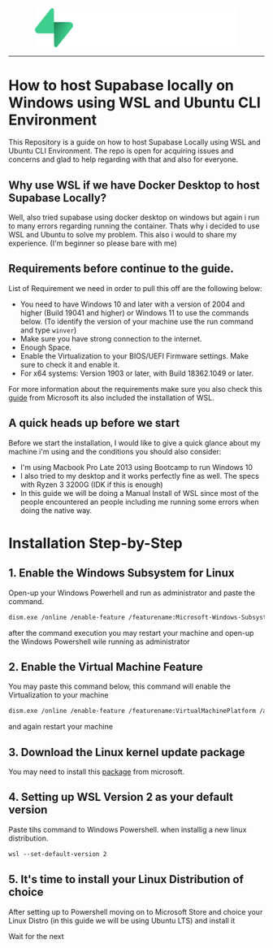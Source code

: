 <p align="Center">
    <img src="https://raw.githubusercontent.com/supabase/supabase/master/packages/common/assets/images/supabase-logo-wordmark--dark.png" width="400">
</p>

---

# How to host Supabase locally on Windows using WSL and Ubuntu CLI Environment

This Repository is a guide on how to host Supabase Locally using WSL and Ubuntu CLI Environment. The repo is open for acquiring issues and concerns and glad to help regarding with that and also for everyone.

## Why use WSL if we have Docker Desktop to host Supabase Locally?
Well, also tried supabase using docker desktop on windows but again i run to many errors regarding running the container. Thats why i decided to use WSL and Ubuntu to solve my problem. This also i would to share my experience. (I'm beginner so please bare with me)

## Requirements before continue to the guide.
List of Requirement we need in order to pull this off are the following below:

- You need to have Windows 10 and later with a version of 2004 and higher (Build 19041 and higher) or Windows 11 to use the commands below. (To identify the version of your machine use the run command and type `winver`)
- Make sure you have strong connection to the internet.
- Enough Space.
- Enable the Virtualization to your BIOS/UEFI Firmware settings. Make sure to check it and enable it.
- For x64 systems: Version 1903 or later, with Build 18362.1049 or later.

For more information about the requirements make sure you also check this [guide](https://learn.microsoft.com/en-us/windows/wsl/install) from Microsoft its also included the installation of WSL.

## A quick heads up before we start
Before we start the installation, I would like to give a quick glance about my machine i'm using and the conditions you should also consider:
- I'm using Macbook Pro Late 2013 using Bootcamp to run Windows 10
- I also tried to my desktop and it works perfectly fine as well. The specs with Ryzen 3 3200G (IDK if this is enough)
- In this guide we will be doing a Manual Install of WSL since most of the people encountered an people including me running some errors when doing the native way.

# Installation Step-by-Step
## 1. Enable the Windows Subsystem for Linux
Open-up your Windows Powerhell and run as administrator and paste the command.

```md
dism.exe /online /enable-feature /featurename:Microsoft-Windows-Subsystem-Linux /all /norestart
```

after the command execution you may restart your machine and open-up the Windows Powershell wile running as administrator

## 2. Enable the Virtual Machine Feature
You may paste this command below, this command will enable the Virtualization to your machine

```md
dism.exe /online /enable-feature /featurename:VirtualMachinePlatform /all /norestart
```

and again restart your machine

## 3. Download the Linux kernel update package
You may need to install this [package](https://wslstorestorage.blob.core.windows.net/wslblob/wsl_update_x64.msi) from microsoft.

## 4. Setting up WSL Version 2 as your default version
Paste tihs command to Windows Powershell. when installig a new linux distribution.
```md
wsl --set-default-version 2
```

## 5. It's time to install your Linux Distribution of choice
After setting up to Powershell moving on to Microsoft Store and choice your Linux Distro (in this guide we will be using Ubuntu LTS) and install it

Wait for the next
